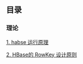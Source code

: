 ## 目录

### 理论

[1. habse 运行原理](https://github.com/yueyuanyang/knowledge/blob/master/Hbase/theory/part1.md)

[2. HBase的 RowKey 设计原则](https://github.com/yueyuanyang/knowledge/blob/master/Hbase/theory/part2.md)
